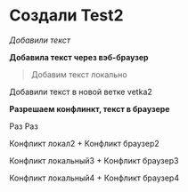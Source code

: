 ﻿# Создали Test2

*Добавили текст*

**Добавила текст через вэб-браузер**

> Добавим текст локально

Добавили текст в новой ветке vetka2

**Разрешаем конфлинкт, текст в браузере**

Раз Раз

Конфликт локал2 + Конфликт браузер2

Конфликт локальный3 + Конфликт браузер3

Конфликт локальный4 + Конфликт браузер4